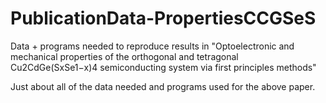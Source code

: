 # PublicationData-PropertiesCCGSeS
Data + programs needed to reproduce results in "Optoelectronic and mechanical properties of the orthogonal and tetragonal Cu2CdGe(SxSe1−x)4 
semiconducting system via first principles methods"


Just about all of the data needed and programs used for the above paper.  
